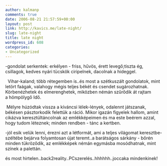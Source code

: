 ```yaml
---
author: kalmanp
comments: true
date: 2006-08-21 21:57:59+00:00
layout: post
link: http://kavics.me/late-night/
slug: late-night
title: late night
wordpress_id: 608
categories:
- Uncategorized
---
```



-gondolat serkentek: erkélyen - friss, hűvös, érett levegő;tiszta ég, csillagok, kedves nyári tücskök ciripelnek, dacolnak a hideggel.  

  Vihar-kaland; több rétegemben is..és most a szétkuszált gondolatok, mint letört faágak, valahogy mégis teljes békét és csendet sugározhatnak. Körbenézhetek és elmerenghetek, miközben némán szűrődik át rajtam a hömpölygő Idő.  

 Mélyre húzódtak vissza a kíváncsi lélek-lények, odalennt játszanak, békésen pásztorkodik felettük a ráció. Mikor igazán figyelek hallom, amint cikázva keresztültáncolnak az emlékképeimen és ma este beérem azzal, hogy tudom léteznek; minden rendben - tánc a kertben.  

-jól esik velük lenni, érezni azt a létformát, ami a teljes világomat keresztbe-széltébe bejárva folyamtosan újat teremt..a barátságos sárkány - bőrén minden tükröződik, az emlékképek némán egymásba mosódhatnak, mint színek a palettán.






és most hirtelen..back2reality..PCszerelés..hhhhhh..joccaka mindenkinek!

